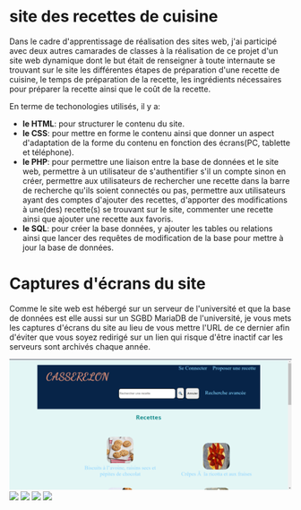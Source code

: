 # site des recettes de cuisine

<p>Dans le cadre d'apprentissage de réalisation des sites web, j'ai participé avec deux autres camarades de classes à la réalisation de ce projet d'un site web dynamique dont le but était de renseigner à toute internaute se trouvant sur le site les différentes étapes de préparation d'une recette de cuisine, le temps de préparation de la recette, les ingrédients nécessaires pour préparer la recette ainsi que le coût de la recette.<br /></p>
<p>En terme de techonologies utilisés, il y a:</p>
<ul>
  <li><b>le HTML</b>: pour structurer le contenu du site.</li>
  <li><b>le CSS</b>: pour mettre en forme le contenu ainsi que donner un aspect d'adaptation de la forme du contenu en fonction des écrans(PC, tablette et téléphone).</li>
  <li><b>le PHP</b>: pour permettre une liaison entre la base de données et le site web, permettre à un utilisateur de s'authentifier s'il un compte sinon en créer, permettre aux utilisateurs de rechercher une recette dans la barre de recherche qu'ils soient connectés ou pas, permettre aux utilisateurs ayant des comptes d'ajouter des recettes, d'apporter des modifications à une(des) recette(s) se trouvant sur le site, commenter une recette ainsi que ajouter une recette aux favoris.</li>
  <li><b>le SQL</b>: pour créer la base données, y ajouter les tables ou relations ainsi que lancer des requêtes de modification de la base pour mettre à jour la base de données.</li>
</ul>

<h1>Captures d'écrans du site</h1>
<p> Comme le site web est hébergé sur un serveur de l'université et que la base de données est elle aussi sur un SGBD MariaDB de l'université, je vous mets les captures d'écrans du site au lieu de vous mettre l'URL de ce dernier afin d'éviter que vous soyez redirigé sur un lien qui risque d'être inactif car les serveurs sont archivés chaque année.</p>

<img src="./screenshots/accueil_site_recette.png"/>
<img src="./screenshots/aperçu_carte_notice_des_recettes.png"/>
<img src="./screenshots/aperçu_info_recette.png"/>
<img src="./screenshots/aperçu_formulaire_connexion.png"/>
<img src="./screenshots/aperçu_ingredients_etapes.png"/>
